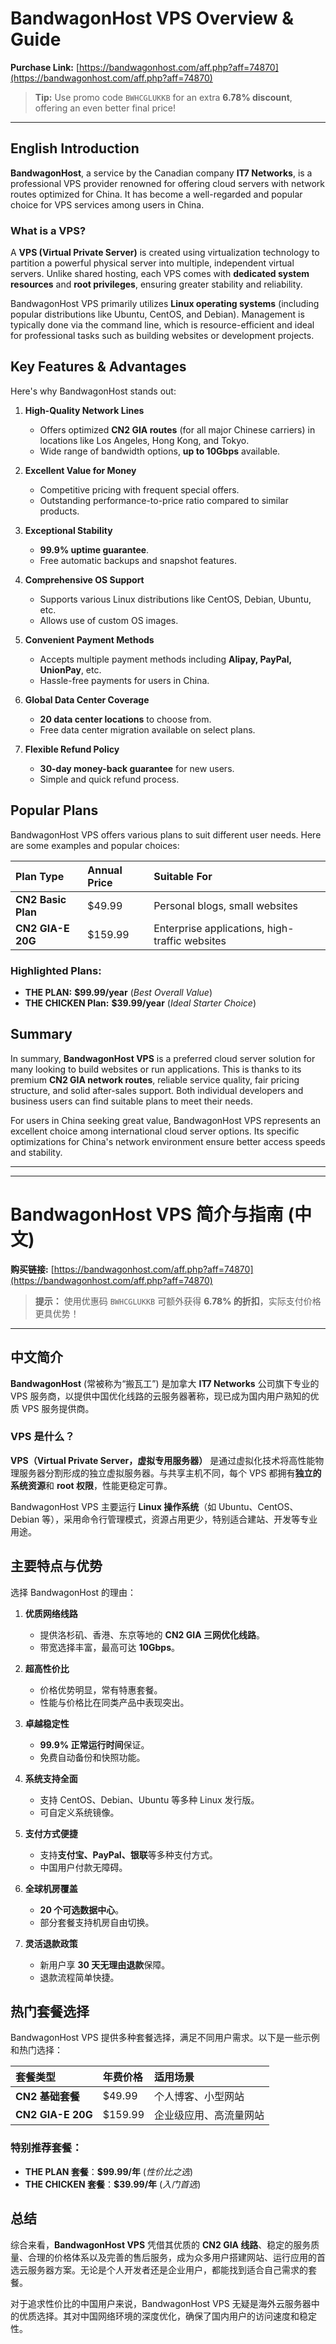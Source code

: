 # BandwagonHost VPS Overview & Guide

**Purchase Link:** [https://bandwagonhost.com/aff.php?aff=74870](https://bandwagonhost.com/aff.php?aff=74870)

> **Tip:** Use promo code `BWHCGLUKKB` for an extra **6.78% discount**, offering an even better final price!

---

## English Introduction

**BandwagonHost**, a service by the Canadian company **IT7 Networks**, is a professional VPS provider renowned for offering cloud servers with network routes optimized for China. It has become a well-regarded and popular choice for VPS services among users in China.

### What is a VPS?

A **VPS (Virtual Private Server)** is created using virtualization technology to partition a powerful physical server into multiple, independent virtual servers. Unlike shared hosting, each VPS comes with **dedicated system resources** and **root privileges**, ensuring greater stability and reliability.

BandwagonHost VPS primarily utilizes **Linux operating systems** (including popular distributions like Ubuntu, CentOS, and Debian). Management is typically done via the command line, which is resource-efficient and ideal for professional tasks such as building websites or development projects.

## Key Features & Advantages

Here's why BandwagonHost stands out:

1.  **High-Quality Network Lines**
    *   Offers optimized **CN2 GIA routes** (for all major Chinese carriers) in locations like Los Angeles, Hong Kong, and Tokyo.
    *   Wide range of bandwidth options, **up to 10Gbps** available.

2.  **Excellent Value for Money**
    *   Competitive pricing with frequent special offers.
    *   Outstanding performance-to-price ratio compared to similar products.

3.  **Exceptional Stability**
    *   **99.9% uptime guarantee**.
    *   Free automatic backups and snapshot features.

4.  **Comprehensive OS Support**
    *   Supports various Linux distributions like CentOS, Debian, Ubuntu, etc.
    *   Allows use of custom OS images.

5.  **Convenient Payment Methods**
    *   Accepts multiple payment methods including **Alipay, PayPal, UnionPay**, etc.
    *   Hassle-free payments for users in China.

6.  **Global Data Center Coverage**
    *   **20 data center locations** to choose from.
    *   Free data center migration available on select plans.

7.  **Flexible Refund Policy**
    *   **30-day money-back guarantee** for new users.
    *   Simple and quick refund process.

## Popular Plans

BandwagonHost VPS offers various plans to suit different user needs. Here are some examples and popular choices:

| Plan Type         | Annual Price | Suitable For                             |
| :---------------- | :----------- | :--------------------------------------- |
| **CN2 Basic Plan**| $49.99       | Personal blogs, small websites           |
| **CN2 GIA-E 20G** | $159.99      | Enterprise applications, high-traffic websites |

### Highlighted Plans:

*   **THE PLAN:** **$99.99/year** (*Best Overall Value*)
*   **THE CHICKEN Plan:** **$39.99/year** (*Ideal Starter Choice*)

## Summary

In summary, **BandwagonHost VPS** is a preferred cloud server solution for many looking to build websites or run applications. This is thanks to its premium **CN2 GIA network routes**, reliable service quality, fair pricing structure, and solid after-sales support. Both individual developers and business users can find suitable plans to meet their needs.

For users in China seeking great value, BandwagonHost VPS represents an excellent choice among international cloud server options. Its specific optimizations for China's network environment ensure better access speeds and stability.

---
---

# BandwagonHost VPS 简介与指南 (中文)

**购买链接:** [https://bandwagonhost.com/aff.php?aff=74870](https://bandwagonhost.com/aff.php?aff=74870)

> **提示：** 使用优惠码 `BWHCGLUKKB` 可额外获得 **6.78% 的折扣**，实际支付价格更具优势！

---

## 中文简介

**BandwagonHost** (常被称为“搬瓦工”) 是加拿大 **IT7 Networks** 公司旗下专业的 VPS 服务商，以提供中国优化线路的云服务器著称，现已成为国内用户熟知的优质 VPS 服务提供商。

### VPS 是什么？

**VPS（Virtual Private Server，虚拟专用服务器）** 是通过虚拟化技术将高性能物理服务器分割形成的独立虚拟服务器。与共享主机不同，每个 VPS 都拥有**独立的系统资源**和 **root 权限**，性能更稳定可靠。

BandwagonHost VPS 主要运行 **Linux 操作系统**（如 Ubuntu、CentOS、Debian 等），采用命令行管理模式，资源占用更少，特别适合建站、开发等专业用途。

## 主要特点与优势

选择 BandwagonHost 的理由：

1.  **优质网络线路**
    *   提供洛杉矶、香港、东京等地的 **CN2 GIA 三网优化线路**。
    *   带宽选择丰富，最高可达 **10Gbps**。

2.  **超高性价比**
    *   价格优势明显，常有特惠套餐。
    *   性能与价格比在同类产品中表现突出。

3.  **卓越稳定性**
    *   **99.9% 正常运行时间**保证。
    *   免费自动备份和快照功能。

4.  **系统支持全面**
    *   支持 CentOS、Debian、Ubuntu 等多种 Linux 发行版。
    *   可自定义系统镜像。

5.  **支付方式便捷**
    *   支持**支付宝、PayPal、银联**等多种支付方式。
    *   中国用户付款无障碍。

6.  **全球机房覆盖**
    *   **20 个可选数据中心**。
    *   部分套餐支持机房自由切换。

7.  **灵活退款政策**
    *   新用户享 **30 天无理由退款**保障。
    *   退款流程简单快捷。

## 热门套餐选择

BandwagonHost VPS 提供多种套餐选择，满足不同用户需求。以下是一些示例和热门选择：

| 套餐类型           | 年费价格 | 适用场景                     |
| :--------------- | :------- | :--------------------------- |
| **CN2 基础套餐**   | $49.99   | 个人博客、小型网站           |
| **CN2 GIA-E 20G**| $159.99  | 企业级应用、高流量网站       |

### 特别推荐套餐：

*   **THE PLAN 套餐**：**$99.99/年** (*性价比之选*)
*   **THE CHICKEN 套餐**：**$39.99/年** (*入门首选*)

## 总结

综合来看，**BandwagonHost VPS** 凭借其优质的 **CN2 GIA 线路**、稳定的服务质量、合理的价格体系以及完善的售后服务，成为众多用户搭建网站、运行应用的首选云服务器方案。无论是个人开发者还是企业用户，都能找到适合自己需求的套餐。

对于追求性价比的中国用户来说，BandwagonHost VPS 无疑是海外云服务器中的优质选择。其对中国网络环境的深度优化，确保了国内用户的访问速度和稳定性。
